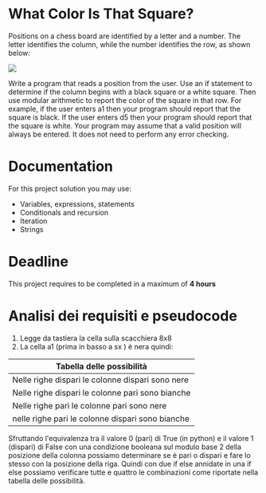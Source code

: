 # What Color Is That Square?

Positions on a chess board are identified by a letter and a number. 
The letter identifies the column, while the number identifies the row, as shown below:


<img src="https://upload.wikimedia.org/wikipedia/commons/5/5b/Chess-board-with-letters_nevit_111.svg" />

Write a program that reads a position from the user. 
Use an if statement to determine if the column begins with a black square or a white square. 
Then use modular arithmetic to report the color of the square in that row. 
For example, if the user enters a1 then your program should report that the square is black. 
If the user enters d5 then your program should report that the square is white. 
Your program may assume that a valid position will always be entered. 
It does not need to perform any error checking.


# Documentation

For this project solution you may use:

- Variables, expressions, statements
- Conditionals and recursion
- Iteration
- Strings

# Deadline

This project requires to be completed in a maximum of **4 hours**

# Analisi dei requisiti e pseudocode

1. Legge da tastiera la cella sulla scacchiera 8x8
2. La cella a1 (prima in basso a sx ) è nera quindi:
   

| Tabella delle possibilità                        |
|--------------------------------------------------|
| Nelle righe dispari le colonne dispari sono nere |
| Nelle righe dispari le colonne pari sono bianche |
| Nelle righe pari le colonne pari sono nere       |
| nelle righe pari le colonne dispari sono bianche | 




Sfruttando l'equivalenza tra il valore 0 (pari) di True (in python) e il valore 1 (dispari) di False
con una condizione booleana sul modulo base 2 della posizione della colonna possiamo determinare se è pari 
o dispari e fare lo stesso con la posizione della riga.
Quindi con due if else annidate in una if else possiamo verificare tutte e quattro le combinazioni
come riportate nella tabella delle possibilità.









